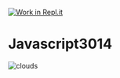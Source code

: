 [![Work in Repl.it](https://classroom.github.com/assets/work-in-replit-14baed9a392b3a25080506f3b7b6d57f295ec2978f6f33ec97e36a161684cbe9.svg)](https://classroom.github.com/online_ide?assignment_repo_id=4715670&assignment_repo_type=AssignmentRepo)
# Javascript3014


![clouds](https://user-images.githubusercontent.com/82424835/117098497-3e360680-ada1-11eb-8abf-c81a64333540.jpg)
